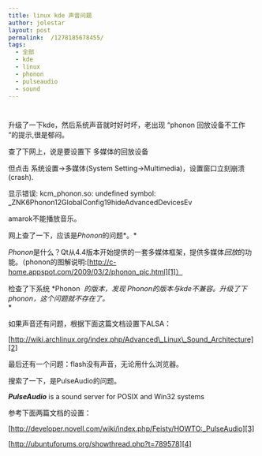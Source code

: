 ```yaml
---
title: linux kde 声音问题
author: jolestar
layout: post
permalink:  /1278185678455/
tags:
  - 全部
  - kde
  - linux
  - phonon
  - pulseaudio
  - sound
---
```

# 

升级了一下kde，然后系统声音就时好时坏，老出现 “phonon 回放设备不工作 “的提示,很是郁闷。

查了下网上，说是要设置下 多媒体的回放设备

但点击 系统设置->多媒体(System Setting->Multimedia)，设置窗口立刻崩溃(crash).

显示错误: kcm\_phonon.so: undefined symbol: \_ZNK6Phonon12GlobalConfig19hideAdvancedDevicesEv

amarok不能播放音乐。

网上查了一下，应该是*Phonon*的问题*。*

*Phonon*是什么？Qt从4.4版本开始提供的一套多媒体框架，提供多媒体*回放*的功能。（phonon的图解说明:[http://c-home.appspot.com/2009/03/2/phonon_pic.html][1]）

 [1]: http://c-home.appspot.com/2009/03/2/phonon_pic.html "http://c-home.appspot.com/2009/03/2/phonon_pic.html"

检查了下系统 *Phonon  *的版本，发现 Phonon的版本与kde不兼容。升级了下phonon，这个问题就不存在了。*  
*

如果声音还有问题，根据下面这篇文档设置下ALSA：

[http://wiki.archlinux.org/index.php/Advanced\_Linux\_Sound_Architecture][2]

 [2]: http://wiki.archlinux.org/index.php/Advanced_Linux_Sound_Architecture "http://wiki.archlinux.org/index.php/Advanced_Linux_Sound_Architecture"

最后还有一个问题：flash没有声音，无论用什么浏览器。

搜索了一下，是PulseAudio的问题。

***PulseAudio*** is a sound server for POSIX and Win32 systems

参考下面两篇文档的设置：

[http://developer.novell.com/wiki/index.php/Feisty/HOWTO:_PulseAudio][3]

 [3]: http://developer.novell.com/wiki/index.php/Feisty/HOWTO:_PulseAudio "http://developer.novell.com/wiki/index.php/Feisty/HOWTO:_PulseAudio"

[http://ubuntuforums.org/showthread.php?t=789578][4]

 [4]: http://ubuntuforums.org/showthread.php?t=789578 "http://ubuntuforums.org/showthread.php?t=789578"
